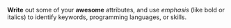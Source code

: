 **Write** out some of your **awesome** attributes, and use _emphasis_ (like bold or italics) to identify keywords, programming languages, or skills. 
